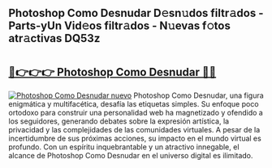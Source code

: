 ## Photoshop Como Desnudar D𝚎sn𝚞dos filtr𝚊dos - Parts-yUn Vid𝚎os filtr𝚊dos - N𝚞evas f𝚘tos atr𝚊ctivas DQ53z

# <h2><a href="http://mbbdm3.tromn.icu/?c=Photoshop+Como+Desnudar">🔗👉👉👉 Photoshop Como Desnudar 🔗🔗</a></h2>

[![Photoshop Como Desnudar nuevo](https://i.imgur.com/pEAQMta.gif)](http://mbbdm3.tromn.icu/?c=Photoshop+Como+Desnudar)
Photoshop Como Desnudar, una figura enigmática y multifacética, desafía las etiquetas simples. Su enfoque poco ortodoxo para construir una personalidad web ha magnetizado y ofendido a los seguidores, generando debates sobre la expresión artística, la privacidad y las complejidades de las comunidades virtuales. A pesar de la incertidumbre de sus próximas acciones, su impacto en el mundo virtual es profundo. Con un espíritu inquebrantable y un atractivo innegable, el alcance de Photoshop Como Desnudar en el universo digital es ilimitado.
